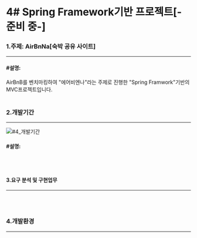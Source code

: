 # 4# Spring Framework기반 프로젝트[-준비 중-]

### 1.주제: AirBnNa[숙박 공유 사이트]
--------------------------------------------------------------------
#### #설명:
AirBnB를 벤치마킹하여 "에어비엔나"라는 주제로 진행한 "Spring Framwork"기반의 MVC프로젝트입니다.
<br><br>


### 2.개발기간
--------------------------------------------------------------------
![#4_개발기간](https://user-images.githubusercontent.com/69965049/112073337-3df9f700-8bb7-11eb-9f66-d3c8bc9e31df.png)
#### #설명:
<br><br>


#### 3.요구 분석 및 구현업무
--------------------------------------------------------------------

<br><br>


### 4.개발환경
--------------------------------------------------------------------

<br><br>


